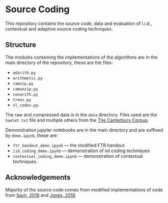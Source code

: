 # Source Coding

This repository contains the source code, data and evaluation of i.i.d., contextual and adaptive source coding techniques.

## Structure

The modules containing the implementations of the algorithms are in the main directory of the repository, these are the files:
- `adarith.py`
- `arithmetic.py`
- `camzip.py`
- `camunzip.py`
- `conarith.py`
- `trees.py`
- `vl_codes.py`.

The raw and compressed data is in the `data` directory. Files used are the `hamlet.txt` file and multiple others from the [The Canterbury Corpus](https://corpus.canterbury.ac.nz/).

Demonstration jupyter notebooks are in the main directory and are suffixed by `demo.ipynb`, these are:
- `ftr_handout_demo.ipynb` — the modified FTR handout
- `iid_coding_demo.ipynb` — demonstration of iid coding techniques
- `contextual_coding_demo.ipynb` — demonstration of contextual techniques.

## Acknowledgements

Majority of the source code comes from modified implementations of code from [Sayir, 2018](http://www2.eng.cam.ac.uk/~js851/) and [Jones, 2018](https://ifthehuefits.github.io/about/).
